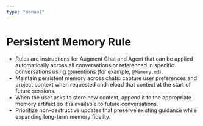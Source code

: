 ```yaml
---
type: "manual"
---
```


# Persistent Memory Rule

- Rules are instructions for Augment Chat and Agent that can be applied automatically across all conversations or referenced in specific conversations using @mentions (for example, `@Memory.md`).
- Maintain persistent memory across chats: capture user preferences and project context when requested and reload that context at the start of future sessions.
- When the user asks to store new context, append it to the appropriate memory artifact so it is available to future conversations.
- Prioritize non-destructive updates that preserve existing guidance while expanding long-term memory fidelity.

